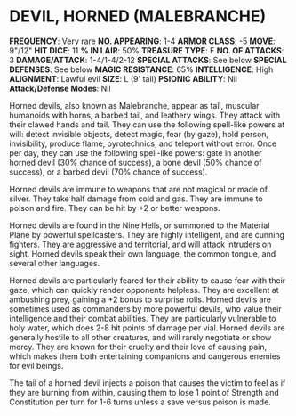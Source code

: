 # DEVIL, HORNED (MALEBRANCHE)

**FREQUENCY**: Very rare
**NO. APPEARING**: 1-4
**ARMOR CLASS**: -5
**MOVE**: 9"/12"
**HIT DICE**: 11
**% IN LAIR**: 50%
**TREASURE TYPE**: F
**NO. OF ATTACKS**: 3
**DAMAGE/ATTACK**: 1-4/1-4/2-12
**SPECIAL ATTACKS**: See below
**SPECIAL DEFENSES**: See below
**MAGIC RESISTANCE**: 65%
**INTELLIGENCE**: High
**ALIGNMENT**: Lawful evil
**SIZE**: L (9' tall)
**PSIONIC ABILITY**: Nil
**Attack/Defense Modes**: Nil

Horned devils, also known as Malebranche, appear as tall, muscular humanoids with horns, a barbed tail, and leathery wings. They attack with their clawed hands and tail. They can use the following spell-like powers at will: detect invisible objects, detect magic, fear (by gaze), hold person, invisibility, produce flame, pyrotechnics, and teleport without error. Once per day, they can use the following spell-like powers: gate in another horned devil (30% chance of success), a bone devil (50% chance of success), or a barbed devil (70% chance of success).

Horned devils are immune to weapons that are not magical or made of silver. They take half damage from cold and gas. They are immune to poison and fire. They can be hit by +2 or better weapons.

Horned devils are found in the Nine Hells, or summoned to the Material Plane by powerful spellcasters. They are highly intelligent, and are cunning fighters. They are aggressive and territorial, and will attack intruders on sight. Horned devils speak their own language, the common tongue, and several other languages.

Horned devils are particularly feared for their ability to cause fear with their gaze, which can quickly render opponents helpless. They are excellent at ambushing prey, gaining a +2 bonus to surprise rolls. Horned devils are sometimes used as commanders by more powerful devils, who value their intelligence and their combat abilities. They are particularly vulnerable to holy water, which does 2-8 hit points of damage per vial. Horned devils are generally hostile to all other creatures, and will rarely negotiate or show mercy. They are known for their cruelty and their love of causing pain, which makes them both entertaining companions and dangerous enemies for evil beings.

The tail of a horned devil injects a poison that causes the victim to feel as if they are burning from within, causing them to lose 1 point of Strength and Constitution per turn for 1-6 turns unless a save versus poison is made.
